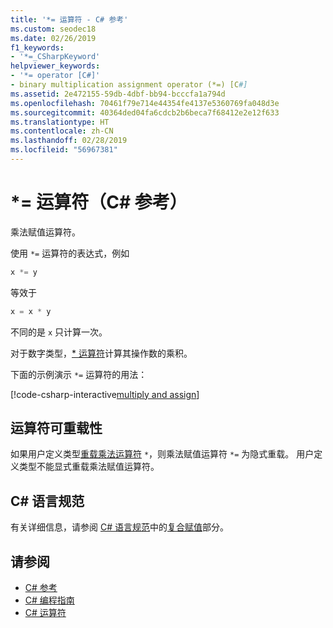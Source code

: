 ```yaml
---
title: '*= 运算符 - C# 参考'
ms.custom: seodec18
ms.date: 02/26/2019
f1_keywords:
- '*=_CSharpKeyword'
helpviewer_keywords:
- '*= operator [C#]'
- binary multiplication assignment operator (*=) [C#]
ms.assetid: 2e472155-59db-4dbf-bb94-bcccfa1a794d
ms.openlocfilehash: 70461f79e714e44354fe4137e5360769fa048d3e
ms.sourcegitcommit: 40364ded04fa6cdcb2b6beca7f68412e2e12f633
ms.translationtype: HT
ms.contentlocale: zh-CN
ms.lasthandoff: 02/28/2019
ms.locfileid: "56967381"
---
```

# <a name="-operator-c-reference"></a>\*= 运算符（C# 参考）

乘法赋值运算符。

使用 `*=` 运算符的表达式，例如

```csharp
x *= y
```

等效于

```csharp
x = x * y
```

不同的是 `x` 只计算一次。

对于数字类型，[\* 运算符](multiplication-operator.md)计算其操作数的乘积。

下面的示例演示 `*=` 运算符的用法：

[!code-csharp-interactive[multiply and assign](~/samples/snippets/csharp/language-reference/operators/MultiplicationExamples.cs#MultiplyAndAssign)]

## <a name="operator-overloadability"></a>运算符可重载性

如果用户定义类型[重载](../keywords/operator.md)[乘法运算符](multiplication-operator.md) `*`，则乘法赋值运算符 `*=` 为隐式重载。 用户定义类型不能显式重载乘法赋值运算符。

## <a name="c-language-specification"></a>C# 语言规范

有关详细信息，请参阅 [C# 语言规范](../language-specification/index.md)中的[复合赋值](~/_csharplang/spec/expressions.md#compound-assignment)部分。

## <a name="see-also"></a>请参阅

- [C# 参考](../index.md)
- [C# 编程指南](../../programming-guide/index.md)
- [C# 运算符](index.md)
